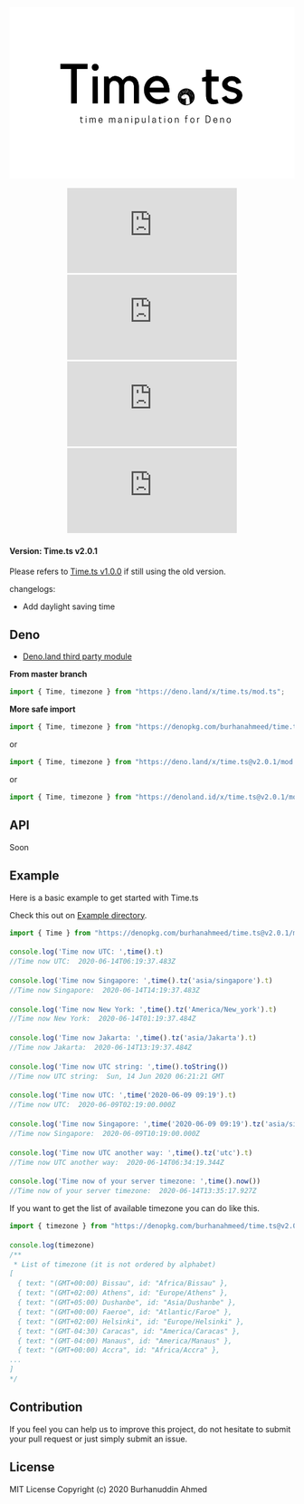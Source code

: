 <!-- markdownlint-disable MD033 MD036 MD041 -->

<div align='center'>

![time.ts](https://raw.githubusercontent.com/burhanahmeed/time.ts/master/header.png)

![release](https://badgen.net/github/release/burhanahmeed/time.ts)
![tags](https://badgen.net/github/tags/burhanahmeed/time.ts)
![stars](https://badgen.net/github/stars/burhanahmeed/time.ts)
![license](https://badgen.net/github/license/burhanahmeed/time.ts)

</div>



#### Version: Time.ts v2.0.1
Please refers to [Time.ts v1.0.0](https://github.com/burhanahmeed/time.ts/tree/v1.0.0) if still using the old version.

changelogs: 
- Add daylight saving time

## Deno
- [Deno.land third party module](https://deno.land/x/time.ts)


**From master branch**
```typescript
import { Time, timezone } from "https://deno.land/x/time.ts/mod.ts";
```

**More safe import**
```typescript
import { Time, timezone } from "https://denopkg.com/burhanahmeed/time.ts@v2.0.1/mod.ts";
```
or
```typescript
import { Time, timezone } from "https://deno.land/x/time.ts@v2.0.1/mod.ts";
```
or
```typescript
import { Time, timezone } from "https://denoland.id/x/time.ts@v2.0.1/mod.ts";
```

## API

Soon

## Example
Here is a basic example to get started with Time.ts

Check this out on [Example directory](https://github.com/burhanahmeed/time.ts/tree/master/example).
```typescript
import { Time } from "https://denopkg.com/burhanahmeed/time.ts@v2.0.1/mod.ts";

console.log('Time now UTC: ',time().t)
//Time now UTC:  2020-06-14T06:19:37.483Z

console.log('Time now Singapore: ',time().tz('asia/singapore').t)
//Time now Singapore:  2020-06-14T14:19:37.483Z

console.log('Time now New York: ',time().tz('America/New_york').t)
//Time now New York:  2020-06-14T01:19:37.484Z

console.log('Time now Jakarta: ',time().tz('asia/Jakarta').t)
//Time now Jakarta:  2020-06-14T13:19:37.484Z

console.log('Time now UTC string: ',time().toString())
//Time now UTC string:  Sun, 14 Jun 2020 06:21:21 GMT

console.log('Time now UTC: ',time('2020-06-09 09:19').t)
//Time now UTC:  2020-06-09T02:19:00.000Z

console.log('Time now Singapore: ',time('2020-06-09 09:19').tz('asia/singapore').t)
//Time now Singapore:  2020-06-09T10:19:00.000Z

console.log('Time now UTC another way: ',time().tz('utc').t)
//Time now UTC another way:  2020-06-14T06:34:19.344Z

console.log('Time now of your server timezone: ',time().now())
//Time now of your server timezone:  2020-06-14T13:35:17.927Z

```
If you want to get the list of available timezone you can do like this.
```typescript
import { timezone } from "https://denopkg.com/burhanahmeed/time.ts@v2.0.1/mod.ts";

console.log(timezone)
/**
 * List of timezone (it is not ordered by alphabet)
[
  { text: "(GMT+00:00) Bissau", id: "Africa/Bissau" },
  { text: "(GMT+02:00) Athens", id: "Europe/Athens" },
  { text: "(GMT+05:00) Dushanbe", id: "Asia/Dushanbe" },
  { text: "(GMT+00:00) Faeroe", id: "Atlantic/Faroe" },
  { text: "(GMT+02:00) Helsinki", id: "Europe/Helsinki" },
  { text: "(GMT-04:30) Caracas", id: "America/Caracas" },
  { text: "(GMT-04:00) Manaus", id: "America/Manaus" },
  { text: "(GMT+00:00) Accra", id: "Africa/Accra" },
...
]
*/


```

## Contribution

If you feel you can help us to improve this project, do not hesitate to submit your pull request or just simply submit an issue.

## License

MIT License Copyright (c) 2020 Burhanuddin Ahmed
